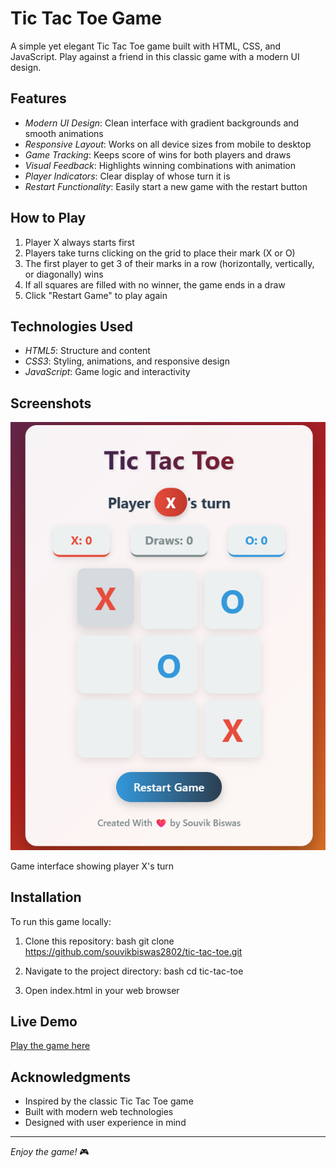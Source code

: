 # Tic Tac Toe Game

A simple yet elegant Tic Tac Toe game built with HTML, CSS, and JavaScript. Play against a friend in this classic game with a modern UI design.

## Features

- *Modern UI Design*: Clean interface with gradient backgrounds and smooth animations
- *Responsive Layout*: Works on all device sizes from mobile to desktop
- *Game Tracking*: Keeps score of wins for both players and draws
- *Visual Feedback*: Highlights winning combinations with animation
- *Player Indicators*: Clear display of whose turn it is
- *Restart Functionality*: Easily start a new game with the restart button

## How to Play

1. Player X always starts first
2. Players take turns clicking on the grid to place their mark (X or O)
3. The first player to get 3 of their marks in a row (horizontally, vertically, or diagonally) wins
4. If all squares are filled with no winner, the game ends in a draw
5. Click "Restart Game" to play again

## Technologies Used

- *HTML5*: Structure and content
- *CSS3*: Styling, animations, and responsive design
- *JavaScript*: Game logic and interactivity

## Screenshots

<img src="https://github.com/souvikbiswas2802/tic-tac-toe/blob/060b44a46157c4a78c7ae769a9b74da6d2b28ca3/screenshot.png"/>

Game interface showing player X's turn

## Installation

To run this game locally:

1. Clone this repository:
   bash
   git clone https://github.com/souvikbiswas2802/tic-tac-toe.git
   

2. Navigate to the project directory:
   bash
   cd tic-tac-toe
   

3. Open index.html in your web browser


## Live Demo

[Play the game here](https://ancient-tic-tac-toe.vercel.app/)


## Acknowledgments

- Inspired by the classic Tic Tac Toe game
- Built with modern web technologies
- Designed with user experience in mind

---

*Enjoy the game!* 🎮
